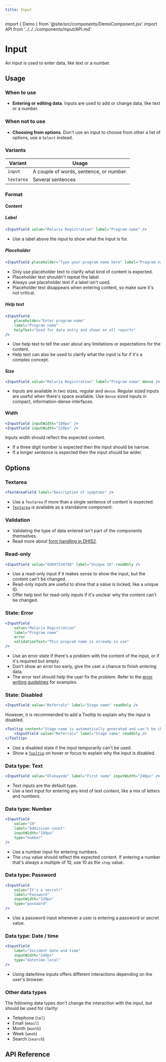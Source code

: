 ```yaml
---
title: Input
---
```


import { Demo } from '@site/src/components/DemoComponent.jsx'
import API from '../../../components/input/API.md'

# Input

An input is used to enter data, like text or a number.

<Demo
    path="input-field--with-value"
    args="value:This is an input field"
    height="150px"
/>

## Usage

### When to use

-   **Entering or editing data**. Inputs are used to add or change data, like text or a number.

### When not to use

-   **Choosing from options**. Don't use an input to choose from other a list of options, use a `Select` instead.

### Variants

| Variant    | Usage                                   |
| ---------- | --------------------------------------- |
| `input`    | A couple of words, sentence, or number. |
| `textarea` | Several sentences                       |

### Format

#### Content

##### Label

<Demo
    path="input-field--with-value"
    args="value:Malaria Registration;label:Program name"
    height="150px"
/>

```jsx
<InputField value="Malaria Registration" label="Program name" />
```

-   Use a label above the input to show what the input is for.

##### Placeholder

<Demo
    path="input-field--placeholder-no-value"
    args="label:Program+name;placeholder:Type+your+program+name+here"
    height="150px"
/>

```jsx
<InputField placeholder="Type your program name here" label="Program name" />
```

-   Only use placeholder text to clarify what kind of content is expected.
-   Placeholder text shouldn't repeat the label.
-   Always use placeholder text if a label isn't used.
-   Placeholder text disappears when entering content, so make sure it's not critical.

##### Help text

<Demo
    path="input-field--with-help-text"
    args="label:Program+Name;placeholder:Enter+program+name;helpText:Used+for+data+entry+and+shown+on+all+reports"
    height="150px"
/>

```jsx
<InputField
    placeholder="Enter program name"
    label="Program name"
    helpText="Used for data entry and shown on all reports"
/>
```

-   Use help text to tell the user about any limitations or expectations for the content.
-   Help text can also be used to clarify what the input is for if it's a complex concept.

#### Size

<Demo
    path="input-field--dense"
    args="label:Program+Name;value:Malaria+Registration"
    height="150px"
/>

```jsx
<InputField value="Malaria Registration" label="Program name" dense />
```

-   Inputs are available in two sizes, regular and `dense`. Regular sized inputs are useful when there's space available. Use `dense` sized inputs in compact, information-dense interfaces.

#### Width

<Demo
    path="input-field--input-width"
    height="200px"
/>

```jsx
<InputField inputWidth="100px" />
<InputField inputWidth="220px" />
```

Inputs width should reflect the expected content.

-   If a three digit number is expected then the input should be narrow.
-   If a longer sentence is expected then the input should be wider.

## Options

### Textarea

<Demo
    path="text-area-field--label-text-overflow"
    height="200px"
    args="label:Description+of+symptoms"
/>

```jsx
<TextAreaField label="Description of symptoms" />
```

-   Use a `Textarea` if more than a single sentence of content is expected.
-   [`Textarea`](pathname:///demo/?path=/story/forms-text-area-text-area-field--no-placeholder-no-value) is available as a standalone component.

### Validation

-   Validating the type of data entered isn't part of the components themselves.
-   Read more about [form handling in DHIS2](/design-system/utilities/forms/react-final-form).

### Read-only

<Demo
    path="input-field--read-only"
    height="150px"
    args="value:OU897234798;label:Unique+ID"
/>

```jsx
<InputField value="OU897234798" label="Unique ID" readOnly />
```

-   Use a read-only input if it makes sense to show the input, but the content can't be changed.
-   Read-only inputs are useful to show that a value is locked, like a unique ID.
-   Offer help text for read-only inputs if it's unclear why the content can't be changed.

### State: Error

<Demo
    path="input-field--status-error"
    height="180px"
    args="value:Malaria+Registration;label:Program+name;validationText:This+program+name+is+already+in+use;helpText:"
/>

```jsx
<InputField
    value="Malaria Registration"
    label="Program name"
    error
    validationText="This program name is already in use"
/>
```

-   Use an error state if there's a problem with the content of the input, or if it's required but empty.
-   Don't show an error too early, give the user a chance to finish entering data.
-   The error text should help the user fix the problem. Refer to the [error writing guidelines](/design-system/principles/content-communication) for examples.

### State: Disabled

<Demo
    path="input-field--disabled"
    height="150px"
    args="value:Referrals;label:Stage+name"
/>

```jsx
<InputField value="Referrals" label="Stage name" readOnly />
```

However, it is recommended to add a Tooltip to explain why the input is disabled.

```jsx
<Tooltip content="Stage name is automatically generated and can't be changed.">
    <InputField value="Referrals" label="Stage name" readOnly />
</Tooltip>
```

-   Use a disabled state if the input temporarily can't be used.
-   Show a [`Tooltip`](tooltip.md) on hover or focus to explain why the input is disabled.

### Data type: Text

<Demo
    path="input-field--with-value"
    height="150px"
    args="label:First+name;type:text;value:Olukayode"
/>

```jsx
<InputField value="Olukayode" label="First name" inputWidth="240px" />
```

-   Text inputs are the default type.
-   Use a text input for entering any kind of text content, like a mix of letters and numbers.

### Data type: Number

<Demo
    path="input-field--with-value"
    height="150px"
    args="label:Admission+count;type:number;value:19"
/>

```jsx
<InputField
    value="19"
    label="Admission count"
    inputWidth="100px"
    type="number"
/>
```

-   Use a number input for entering numbers.
-   The `step` value should reflect the expected content. If entering a number that's always a multiple of 10, use 10 as the `step` value.

### Data type: Password

<Demo
    path="input-field--with-value"
    height="150px"
    args="label:Password;type:password;value:thisisasecret"
/>

```jsx
<InputField
    value="It's a secret!"
    label="Password"
    inputWidth="320px"
    type="password"
/>
```

-   Use a password input whenever a user is entering a password or secret value.

### Data type: Date / time

<Demo
    path="input-field--with-value"
    height="150px"
    args="label:Incident+date+and+time;type:datetime-local"
/>

```jsx
<InputField
    label="Incident date and time"
    inputWidth="240px"
    type="datetime-local"
/>
```

-   Using date/time inputs offers different interactions depending on the user's browser.

### Other data types

The following data types don't change the interaction with the input, but should be used for clarity:

-   Telephone (`tel`)
-   Email (`email`)
-   Month (`month`)
-   Week (`week`)
-   Search (`search`)

## API Reference

<API />
